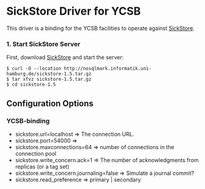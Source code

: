 # SickStore Driver for YCSB
This driver is a binding for the YCSB facilities to operate against [SickStore](https://github.com/steffenfriedrich/SickStore).



### 1. Start SickStore Server
First, download [SickStore](https://github.com/steffenfriedrich/SickStore)  and start the server:

    $ curl -O --location http://nosqlmark.informatik.uni-hamburg.de/sickstore-1.5.tar.gz
    $ tar xfvz sickstore-1.5.tar.gz
    $ cd sickstore-1.5

## Configuration Options

### YCSB-binding
 - sickstore.url=localhost => The connection URL.
 - sickstore.port=54000 => 
 - sickstore.maxconnections=64 => number of connections in the connection pool
 - sickstore.write_concern.ack=1 => The number of acknowledgments from replicas (or a tag set)
 - sickstore.write_concern.journaling=false => Simulate a journal commit?
 - sickstore.read_preference =>  primary | secondary
